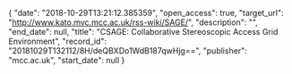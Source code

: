 {
  "date": "2018-10-29T13:21:12.385359", 
  "open_access": true, 
  "target_url": "http://www.kato.mvc.mcc.ac.uk/rss-wiki/SAGE/", 
  "description": "", 
  "end_date": null, 
  "title": "CSAGE: Collaborative Stereoscopic Access Grid Environment", 
  "record_id": "20181029T132112/8H/deQBXDo1WdB187qwHjg==", 
  "publisher": "mcc.ac.uk", 
  "start_date": null
}

